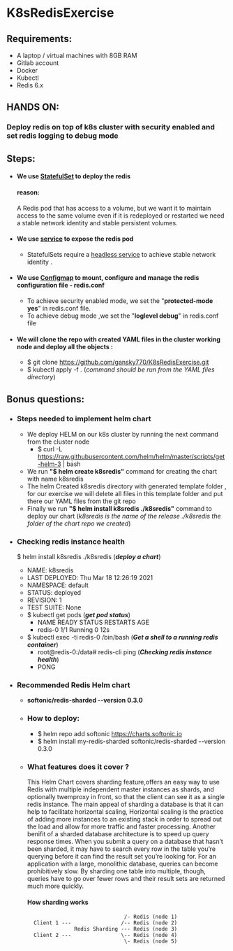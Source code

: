 

# K8sRedisExercise

## Requirements:
- A laptop / virtual machines with 8GB RAM
- Gitlab account
- Docker
- Kubectl
- Redis 6.x

## HANDS ON:
### Deploy  redis on top of k8s cluster with security enabled and set redis logging to debug mode

## Steps:
 - #### We use [StatefulSet](https://kubernetes.io/docs/concepts/workloads/controllers/statefulset/) to deploy the redis
    #### reason:
   
     A Redis pod that has access to a volume, but we want it to maintain access to the same volume even if it is redeployed or restarted
     we need a stable network identity and stable persistent volumes.
  - #### We use  [service](https://kubernetes.io/docs/concepts/services-networking/service/) to expose the redis pod  
    - StatefulSets require a [ headless service](https://kubernetes.io/docs/concepts/services-networking/service/#headless-services) to achieve 
      stable network identity .
     
  - #### We use [Configmap](https://kubernetes.io/docs/concepts/configuration/configmap/) to mount, configure and manage the redis configuration file - redis.conf   
     - To achieve  security enabled mode, we set the  "**protected-mode yes**" in redis.conf file.
     - To achieve debug mode ,we set the "**loglevel debug**" in redis.conf file

   - #### We will clone the repo with created YAML files in the cluster working node and deploy all the objects :
      -  $ git clone  https://github.com/gansky770/K8sRedisExercise.git
      -  $ kubectl apply -f . (*command should be run from the YAML files directory*)
    
  ## Bonus questions: 
  - ### **Steps needed to implement helm chart**
    - We deploy HELM on our k8s cluster by running the next command from the cluster node
      - $ curl -L https://raw.githubusercontent.com/helm/helm/master/scripts/get-helm-3 | bash 
    - We run **"$ helm create k8sredis"**  command for creating the chart with name k8sredis
    - The helm Created k8sredis directory with generated template folder , for our exercise we will delete all files in this template folder and put there our YAML           files  from the git repo
    -   Finally  we run **"$ helm install k8sredis ./k8sredis"** command to deploy our chart (*k8sredis is the name of the release ./k8sredis the folder of the chart             repo we created*)
   - ###  **Checking redis instance health** 

      $ helm install k8sredis ./k8sredis (***deploy a chart***)
        - NAME: k8sredis
        - LAST DEPLOYED: Thu Mar 18 12:26:19 2021
        - NAMESPACE: default
        - STATUS: deployed
        - REVISION: 1
        - TEST SUITE: None
     - $ kubectl get pods (***get pod status***)
        - NAME      READY   STATUS    RESTARTS   AGE
        - redis-0   1/1     Running   0          12s
     - $ kubectl exec -ti redis-0 /bin/bash (***Get a shell to a running redis container***)
        - root@redis-0:/data# redis-cli ping (***Checking redis instance health***)
        - PONG
   - ### **Recommended Redis Helm chart** 
     - **softonic/redis-sharded --version 0.3.0**
     - ### How to deploy:
       - $ helm repo add softonic https://charts.softonic.io 
       - $ helm install my-redis-sharded softonic/redis-sharded --version 0.3.0
      - ### What features does it cover ? 
         This Helm Chart covers sharding feature,offers an easy way to use Redis with multiple independent master instances as shards, and optionally twemproxy in              front, so that the client can see it as a single redis instance.
         The main appeal of sharding a database is that it can help to facilitate horizontal scaling, Horizontal scaling is the practice of adding more instances              to an existing stack in order to spread out the load and allow for more traffic and faster processing. 
         Another benifit of a sharded database architecture is to speed up query response times. When you submit a query on a database that hasn’t been sharded,                it may have to search every row in the table you’re querying before it can find the result set you’re looking for. For an application with a large,                    monolithic database, queries can become prohibitively slow. By sharding one table into multiple, though, queries have to go over fewer rows and their                  result sets are returned much more quickly.
             
          #### How sharding works
                                           /- Redis (node 1)
              Client 1 ---                /-- Redis (node 2)
                           Redis Sharding --- Redis (node 3)
              Client 2 ---                \-- Redis (node 4)
                                           \- Redis (node 5)
             
             
             

